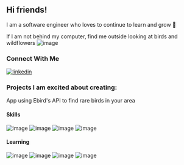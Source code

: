 ## Hi friends!

I am a software engineer who loves to continue to learn and grow 🌱

If I am not behind my computer, find me outside looking at birds and wildflowers
![image](https://media.giphy.com/media/uSq127Uq8aGoJ4Mnvv/giphy.gif)


### Connect With Me
[![linkedin](https://cloud.githubusercontent.com/assets/17016297/18839848/0fc7e74e-83d2-11e6-8c6a-277fc9d6e067.png)][1]


### Projects I am excited about creating:
App using Ebird's API to find rare birds in your area



#### Skills
![image](https://img.shields.io/badge/HTML5-E34F26?style=for-the-badge&logo=html5&logoColor=white)
![image](https://img.shields.io/badge/JavaScript-323330?style=for-the-badge&logo=javascript&logoColor=F7DF1E)
![image](https://img.shields.io/badge/CSS3-1572B6?style=for-the-badge&logo=css3&logoColor=white)
![image](https://img.shields.io/badge/jQuery-0769AD?style=for-the-badge&logo=jquery&logoColor=white)


#### Learning
![image](https://img.shields.io/badge/Python-FFD43B?style=for-the-badge&logo=python&logoColor=blue)
![image](https://img.shields.io/badge/React-20232A?style=for-the-badge&logo=react&logoColor=61DAFB)
![image](https://img.shields.io/badge/Microsoft%20SQL%20Server-CC2927?style=for-the-badge&logo=microsoft%20sql%20server&logoColor=white)
![image](https://img.shields.io/badge/Django-092E20?style=for-the-badge&logo=django&logoColor=green)

[1]: https://www.linkedin.com/in/lindsey-dukles-3538a687/
[2]: lindseydukles@gmail.com
